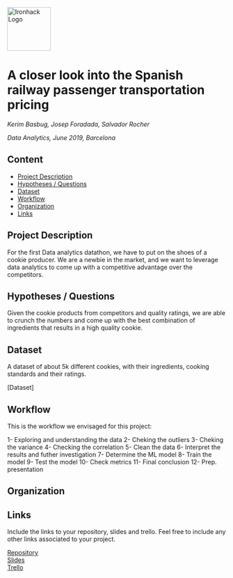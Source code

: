 <img src="https://bit.ly/2VnXWr2" alt="Ironhack Logo" width="100"/>

# A closer look into the Spanish railway passenger transportation pricing
*Kerim Basbug, Josep Foradada, Salvador Rocher*

*Data Analytics, June 2019, Barcelona*

## Content
- [Project Description](#project-description)
- [Hypotheses / Questions](#hypotheses-/-questions)
- [Dataset](#dataset)
- [Workflow](#workflow)
- [Organization](#organization)
- [Links](#links)

<a name="project-description"></a>

## Project Description

For the first Data analytics datathon, we have to put on the shoes of a cookie producer. We are a newbie in the market, and we want to leverage data analytics to come up with a competitive advantage over the competitors.

<a name="hypotheses-/-questions"></a>

## Hypotheses / Questions

Given the cookie products from competitors and quality ratings, we are able to crunch the numbers and come up with the best combination of ingredients that results in a high quality cookie.

<a name="dataset"></a>

## Dataset

A dataset of about 5k different cookies, with their ingredients, cooking standards and their ratings.

[Dataset]

<a name="workflow"></a>

## Workflow
This is the workflow we envisaged for this project:

1- Exploring and understanding the data
2- Cheking the outliers
3- Cheking the variance
4- Checking the correlation
5- Clean the data
6- Interpret the results and futher investigation
7- Determine the ML model
8- Train the model
9- Test the model
10- Check metrics
11- Final conclusion
12- Prep. presentation

<a name="organization"></a>

## Organization


<a name="links"></a>

## Links
Include the links to your repository, slides and trello. Feel free to include any other links associated to your project. 

[Repository](https://github.com/Salvinha-vlc/Cookie_datathon)  
[Slides]()  
[Trello]()  
